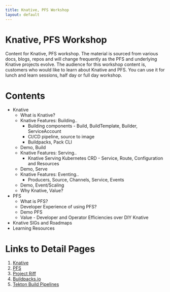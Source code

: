 ```yaml
---
title: Knative, PFS Workshop 
layout: default
---
```


# Knative, PFS Workshop
Content for Knative, PFS workshop. The material is sourced from various docs, blogs, repos and will change frequently as the PFS and underlying Knative projects evolve. The audience for this workshop content is, customers who would like to learn about Knative and PFS. You can use it for lunch and learn sessions, half day or full day workshop. 

# Contents
- Knative
  - What is Knative?
  - Knative Features: Building..
    - Building components - Build, BuildTemplate, Builder, ServiceAccount
    - CI/CD pipeline, source to image
    - Buildpacks, Pack CLI
  - Demo, Build
  - Knative Features: Serving..
    - Knative Serving Kubernetes CRD - Service, Route, Configuration and Resources
  - Demo, Serve
  - Knative Features: Eventing..
    - Producers, Source, Channels, Service, Events
  - Demo, Event/Scaling
  - Why Knative, Value?
- PFS
  - What is PFS?
  - Developer Experience of using PFS?
  - Demo PFS
  - Value - Developer and Operator Efficiencies over DIY Knative
- Knative SIGs and Roadmaps
- Learning Resources

# Links to Detail Pages

1. [Knative](./Knative.md)
2. [PFS](./Pfs.md)
3. [Project Riff](./Riff.md)
4. [Buildpacks.io](./Buildpacks.md)
5. [Tekton Build Pipelines](./Tekton.md)
